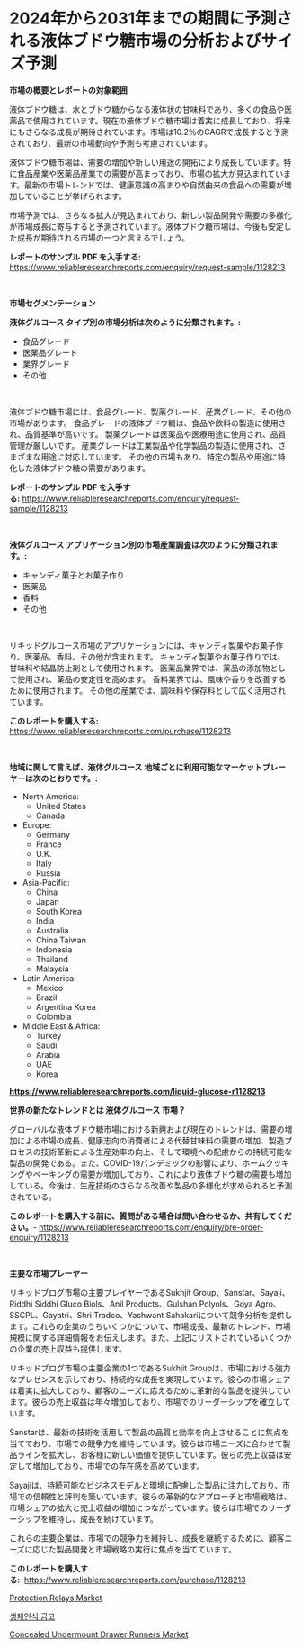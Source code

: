 <p><h1>2024年から2031年までの期間に予測される液体ブドウ糖市場の分析およびサイズ予測</h1></p><p><strong>市場の概要とレポートの対象範囲</strong></p>
<p><p>液体ブドウ糖は、水とブドウ糖からなる液体状の甘味料であり、多くの食品や医薬品で使用されています。現在の液体ブドウ糖市場は着実に成長しており、将来にもさらなる成長が期待されています。市場は10.2％のCAGRで成長すると予測されており、最新の市場動向や予測も考慮されています。</p><p>液体ブドウ糖市場は、需要の増加や新しい用途の開拓により成長しています。特に食品産業や医薬品産業での需要が高まっており、市場の拡大が見込まれています。最新の市場トレンドでは、健康意識の高まりや自然由来の食品への需要が増加していることが挙げられます。</p><p>市場予測では、さらなる拡大が見込まれており、新しい製品開発や需要の多様化が市場成長に寄与すると予測されています。液体ブドウ糖市場は、今後も安定した成長が期待される市場の一つと言えるでしょう。</p></p>
<p><strong>レポートのサンプル PDF を入手する:</strong> <a href="https://www.reliableresearchreports.com/enquiry/request-sample/1128213">https://www.reliableresearchreports.com/enquiry/request-sample/1128213</a></p>
<p>&nbsp;</p>
<p><strong>市場セグメンテーション</strong></p>
<p><strong>液体グルコース タイプ別の市場分析は次のように分類されます。:</strong></p>
<p><ul><li>食品グレード</li><li>医薬品グレード</li><li>業界グレード</li><li>その他</li></ul></p>
<p>&nbsp;</p>
<p><p>液体ブドウ糖市場には、食品グレード、製薬グレード、産業グレード、その他の市場があります。 食品グレードの液体ブドウ糖は、食品や飲料の製造に使用され、品質基準が高いです。 製薬グレードは医薬品や医療用途に使用され、品質管理が厳しいです。 産業グレードは工業製品や化学製品の製造に使用され、さまざまな用途に対応しています。 その他の市場もあり、特定の製品や用途に特化した液体ブドウ糖の需要があります。</p></p>
<p><strong>レポートのサンプル PDF を入手する:</strong>&nbsp;<a href="https://www.reliableresearchreports.com/enquiry/request-sample/1128213">https://www.reliableresearchreports.com/enquiry/request-sample/1128213</a></p>
<p>&nbsp;</p>
<p><strong> 液体グルコース アプリケーション別の市場産業調査は次のように分類されます。:</strong></p>
<p><ul><li>キャンディ菓子とお菓子作り</li><li>医薬品</li><li>香料</li><li>その他</li></ul></p>
<p>&nbsp;</p>
<p><p>リキッドグルコース市場のアプリケーションには、キャンディ製菓やお菓子作り、医薬品、香料、その他が含まれます。 キャンディ製菓やお菓子作りでは、甘味料や結晶防止剤として使用されます。 医薬品業界では、薬品の添加物として使用され、薬品の安定性を高めます。 香料業界では、風味や香りを改善するために使用されます。 その他の産業では、調味料や保存料として広く活用されています。</p></p>
<p><strong>このレポートを購入する:</strong>&nbsp; <a href="https://www.reliableresearchreports.com/purchase/1128213">https://www.reliableresearchreports.com/purchase/1128213</a></p>
<p>&nbsp;</p>
<p><strong>地域に関して言えば、液体グルコース 地域ごとに利用可能なマーケットプレーヤーは次のとおりです。:</strong></p>
<p><ul>
    <li>
        North America:
        <ul>
            <li>United States</li>
            <li>Canada</li>
        </ul>
    </li>
    <li>
        Europe:
        <ul>
            <li>Germany</li>
            <li>France</li>
            <li>U.K.</li>
            <li>Italy</li>
            <li>Russia</li>
        </ul>
    </li>
    <li>
        Asia-Pacific:
        <ul>
            <li>China</li>
            <li>Japan</li>
            <li>South Korea</li>
            <li>India</li>
            <li>Australia</li>
            <li>China Taiwan</li>
            <li>Indonesia</li>
            <li>Thailand</li>
            <li>Malaysia</li>
        </ul>
    </li>
    <li>
        Latin America:
        <ul>
            <li>Mexico</li>
            <li>Brazil</li>
            <li>Argentina Korea</li>
            <li>Colombia</li>
        </ul>
    </li>
    <li>
        Middle East & Africa:
        <ul>
            <li>Turkey</li>
            <li>Saudi</li>
            <li>Arabia</li>
            <li>UAE</li>
            <li>Korea</li>
        </ul>
    </li>
    </ul></p>
<p><strong><a href="https://www.reliableresearchreports.com/liquid-glucose-r1128213">https://www.reliableresearchreports.com/liquid-glucose-r1128213</a></strong>&nbsp;</p>
<p><strong>世界の新たなトレンドとは 液体グルコース 市場？</strong></p>
<p><p>グローバルな液体ブドウ糖市場における新興および現在のトレンドは、需要の増加による市場の成長、健康志向の消費者による代替甘味料の需要の増加、製造プロセスの技術革新による生産効率の向上、そして環境への配慮からの持続可能な製品の開発である。また、COVID-19パンデミックの影響により、ホームクッキングやベーキングの需要が増加しており、これにより液体ブドウ糖の需要も増加している。今後は、生産技術のさらなる改善や製品の多様化が求められると予測されている。</p></p>
<p><strong>このレポートを購入する前に、質問がある場合は問い合わせるか、共有してください。</strong>- <a href="https://www.reliableresearchreports.com/enquiry/pre-order-enquiry/1128213">https://www.reliableresearchreports.com/enquiry/pre-order-enquiry/1128213</a></p>
<p>&nbsp;</p>
<p><strong>主要な市場プレーヤー</strong></p>
<p><p>リキッドブログ市場の主要プレイヤーであるSukhjit Group、Sanstar、Sayaji、Riddhi Siddhi Gluco Biols、Anil Products、Gulshan Polyols、Goya Agro、SSCPL、Gayatri、Shri Tradco、Yashwant Sahakariについて競争分析を提供します。これらの企業のうちいくつかについて、市場成長、最新のトレンド、市場規模に関する詳細情報をお伝えします。また、上記にリストされているいくつかの企業の売上収益も提供します。</p><p>リキッドブログ市場の主要企業の1つであるSukhjit Groupは、市場における強力なプレゼンスを示しており、持続的な成長を実現しています。彼らの市場シェアは着実に拡大しており、顧客のニーズに応えるために革新的な製品を提供しています。彼らの売上収益は年々増加しており、市場でのリーダーシップを確立しています。</p><p>Sanstarは、最新の技術を活用して製品の品質と効率を向上させることに焦点を当てており、市場での競争力を維持しています。彼らは市場ニーズに合わせて製品ラインを拡大し、お客様に新しい価値を提供しています。彼らの売上収益は安定して増加しており、市場での存在感を高めています。</p><p>Sayajiは、持続可能なビジネスモデルと環境に配慮した製品に注力しており、市場での信頼性と評判を築いています。彼らの革新的なアプローチと市場戦略は、市場シェアの拡大と売上収益の増加につながっています。彼らは市場でのリーダーシップを維持し、成長を続けています。</p><p>これらの主要企業は、市場での競争力を維持し、成長を継続するために、顧客ニーズに応じた製品開発と市場戦略の実行に焦点を当てています。</p></p>
<p><strong>このレポートを購入する:</strong>&nbsp;&nbsp;<a href="https://www.reliableresearchreports.com/purchase/1128213">https://www.reliableresearchreports.com/purchase/1128213</a></p>
<p><p><a href="https://github.com/dx0328/Market-Research-Report-List-2/blob/main/protection-relays-market.md">Protection Relays Market</a></p><p><a href="https://github.com/fernandotryO5lson96765/Market-Research-Report-List-1/blob/main/798091126669.md">생체인식 금고</a></p><p><a href="https://github.com/Glendatilghmankmgz0rbhwpy/Market-Research-Report-List-2/blob/main/concealed-undermount-drawer-runners-market.md">Concealed Undermount Drawer Runners Market</a></p></p>